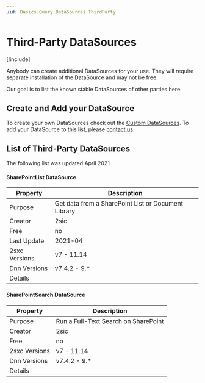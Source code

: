 ```yaml
---
uid: Basics.Query.DataSources.ThirdParty
---
```


# Third-Party DataSources

[!include[](~/pages/basics/stack/_shared-float-summary.md)]
<style>.context-box-summary .query { visibility: visible; } </style>

Anybody can create additional DataSources for your use. They will require separate installation of the DataSource and may not be free. 

Our goal is to list the known stable DataSources of other parties here. 

## Create and Add your DataSource

To create your own DataSources check out the [Custom DataSources](xref:NetCode.DataSources.Custom.Index). To add your DataSource to this list, please [contact us](https://2sxc.org/en/contact).

## List of Third-Party DataSources

The following list was updated April 2021

#### SharePointList DataSource

| Property | Description |
|---|---|
| Purpose | Get data from a SharePoint List or Document Library |
| Creator | 2sic |
| Free | no |
| Last Update | 2021-04
| 2sxc Versions | v7 - 11.14
| Dnn Versions | v7.4.2 - 9.*
| Details | [](xref:Basics.Query.DataSources.SharePoint.Index)

#### SharePointSearch DataSource

| Property | Description |
|---|---|
| Purpose | Run a Full-Text Search on SharePoint |
| Creator | 2sic |
| Free | no |
| 2sxc Versions | v7 - 11.14
| Dnn Versions | v7.4.2 - 9.*
| Details | [](xref:Basics.Query.DataSources.SharePoint.Index)


